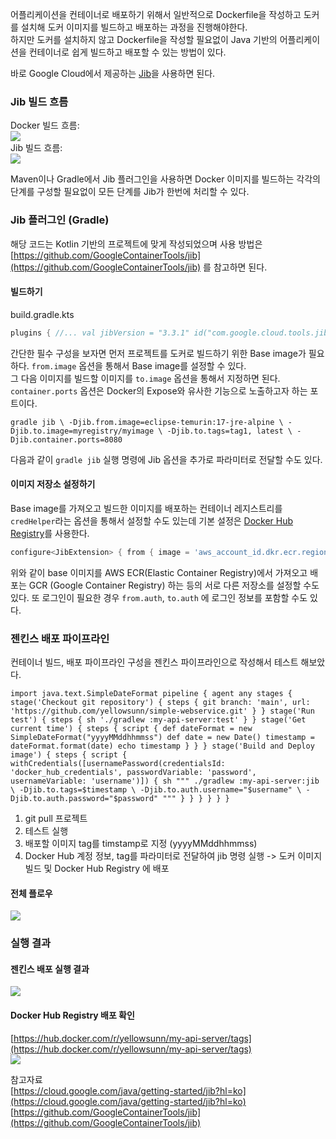 어플리케이션을 컨테이너로 배포하기 위해서 일반적으로 Dockerfile을 작성하고 도커를 설치해 도커 이미지를 빌드하고 배포하는 과정을 진행해야한다.  
하지만 도커를 설치하지 않고 Dockerfile을 작성할 필요없이 Java 기반의 어플리케이션을 컨테이너로 쉽게 빌드하고 배포할 수 있는 방법이 있다.

바로 Google Cloud에서 제공하는 [Jib](https://cloud.google.com/java/getting-started/jib?hl=ko)을 사용하면 된다.

### Jib 빌드 흐름

Docker 빌드 흐름:  
![](https://velog.velcdn.com/images/yellowsunn/post/c64a5b0f-635e-4995-bd02-f23b5da15026/image.png)  
Jib 빌드 흐름:  
![](https://velog.velcdn.com/images/yellowsunn/post/acdd185d-5c7c-4c35-a513-8decd64ca274/image.png)

Maven이나 Gradle에서 Jib 플러그인을 사용하면 Docker 이미지를 빌드하는 각각의 단계를 구성할 필요없이 모든 단계를 Jib가 한번에 처리할 수 있다.

### Jib 플러그인 (Gradle)

해당 코드는 Kotlin 기반의 프로젝트에 맞게 작성되었으며 사용 방법은 [https://github.com/GoogleContainerTools/jib](https://github.com/GoogleContainerTools/jib) 를 참고하면 된다.

#### 빌드하기

build.gradle.kts

```kotlin
plugins { //... val jibVersion = "3.3.1" id("com.google.cloud.tools.jib") version jibVersion } configure<JibExtension> { from { image = "eclipse-temurin:17-jre-alpine" } to { image = "myregistry/myimage" tags = ["tag1", "latest"] } container { ports = listOf("8080") } }
```

간단한 필수 구성을 보자면 먼저 프로젝트를 도커로 빌드하기 위한 Base image가 필요하다. `from.image` 옵션을 통해서 Base image를 설정할 수 있다.  
그 다음 이미지를 빌드할 이미지를 `to.image` 옵션을 통해서 지정하면 된다.  
`container.ports` 옵션은 Docker의 Expose와 유사한 기능으로 노출하고자 하는 포트이다.

```null
gradle jib \ -Djib.from.image=eclipse-temurin:17-jre-alpine \ -Djib.to.image=myregistry/myimage \ -Djib.to.tags=tag1, latest \ -Djib.container.ports=8080
```

다음과 같이 `gradle jib` 실행 명령에 Jib 옵션을 추가로 파라미터로 전달할 수도 있다.

#### 이미지 저장소 설정하기

Base image를 가져오고 빌드한 이미지를 배포하는 컨테이너 레지스트리를 `credHelper`라는 옵션을 통해서 설정할 수도 있는데 기본 설정은 [Docker Hub Registry](https://hub.docker.com/)를 사용한다.

```gradle
configure<JibExtension> { from { image = 'aws_account_id.dkr.ecr.region.amazonaws.com/my-base-image' credHelper = 'ecr-login' } to { image = 'gcr.io/my-gcp-project/my-app' credHelper = 'gcr' auth { username = USERNAME password = PASSWORD } } }
```

위와 같이 base 이미지를 AWS ECR(Elastic Container Registry)에서 가져오고 배포는 GCR (Google Container Registry) 하는 등의 서로 다른 저장소를 설정할 수도 있다. 또 로그인이 필요한 경우 `from.auth`, `to.auth` 에 로그인 정보를 포함할 수도 있다.

### 젠킨스 배포 파이프라인

컨테이너 빌드, 배포 파이프라인 구성을 젠킨스 파이프라인으로 작성해서 테스트 해보았다.

```jenkinsfile
import java.text.SimpleDateFormat pipeline { agent any stages { stage('Checkout git repository') { steps { git branch: 'main', url: 'https://github.com/yellowsunn/simple-webservice.git' } } stage('Run test') { steps { sh './gradlew :my-api-server:test' } } stage('Get current time') { steps { script { def dateFormat = new SimpleDateFormat("yyyyMMddhhmmss") def date = new Date() timestamp = dateFormat.format(date) echo timestamp } } } stage('Build and Deploy image') { steps { script { withCredentials([usernamePassword(credentialsId: 'docker_hub_credentials', passwordVariable: 'password', usernameVariable: 'username')]) { sh """ ./gradlew :my-api-server:jib \ -Djib.to.tags=$timestamp \ -Djib.to.auth.username="$username" \ -Djib.to.auth.password="$password" """ } } } } } }
```

1.  git pull 프로젝트
2.  테스트 실행
3.  배포할 이미지 tag를 timstamp로 지정 (yyyyMMddhhmmss)
4.  Docker Hub 계정 정보, tag를 파라미터로 전달하여 jib 명령 실행 -> 도커 이미지 빌드 및 Docker Hub Registry 에 배포

#### 전체 플로우

![](https://velog.velcdn.com/images/yellowsunn/post/a3a57538-1c79-47b2-8e22-29d8bffc28fe/image.jpg)

### 실행 결과

#### 젠킨스 배포 실행 결과

![](https://velog.velcdn.com/images/yellowsunn/post/278a637c-fc9e-4df8-9f4f-249961b63324/image.png)

#### Docker Hub Registry 배포 확인

[https://hub.docker.com/r/yellowsunn/my-api-server/tags](https://hub.docker.com/r/yellowsunn/my-api-server/tags)  
![](https://velog.velcdn.com/images/yellowsunn/post/af62a09a-ae43-4e42-921a-f4835e58a848/image.png)

참고자료  
[https://cloud.google.com/java/getting-started/jib?hl=ko](https://cloud.google.com/java/getting-started/jib?hl=ko)  
[https://github.com/GoogleContainerTools/jib](https://github.com/GoogleContainerTools/jib)